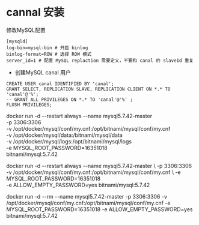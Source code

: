 # cannal 安装

修改MySQL配置
```shell
[mysqld]
log-bin=mysql-bin # 开启 binlog
binlog-format=ROW # 选择 ROW 模式
server_id=1 # 配置 MySQL replaction 需要定义，不要和 canal 的 slaveId 重复
```

- 创建MySQL canal 用户
```shell
CREATE USER canal IDENTIFIED BY 'canal';  
GRANT SELECT, REPLICATION SLAVE, REPLICATION CLIENT ON *.* TO 'canal'@'%';
-- GRANT ALL PRIVILEGES ON *.* TO 'canal'@'%' ;
FLUSH PRIVILEGES;
```

docker run -d --restart always --name mysql5.7.42-master \
-p 3306:3306 \
-v /opt/docker/mysql/conf/my.cnf:/opt/bitnami/mysql/conf/my.cnf \
-v /opt/docker/mysql/data:/bitnami/mysql/data \
-v /opt/docker/mysql/logs:/opt/bitnami/mysql/logs \
-e MYSQL_ROOT_PASSWORD=16351018 \
bitnami/mysql:5.7.42 

docker run -d --restart always --name mysql5.7.42-master \ 
-p 3306:3306 \
-v /opt/docker/mysql/conf/my.cnf:/opt/bitnami/mysql/conf/my.cnf \ 
-e MYSQL_ROOT_PASSWORD=16351018 \
-e ALLOW_EMPTY_PASSWORD=yes
bitnami/mysql:5.7.42

docker run -d --rm --name mysql5.7.42-master -p 3306:3306 -v /opt/docker/mysql/conf/my.cnf:/opt/bitnami/mysql/conf/my.cnf -e MYSQL_ROOT_PASSWORD=16351018 -e ALLOW_EMPTY_PASSWORD=yes bitnami/mysql:5.7.42